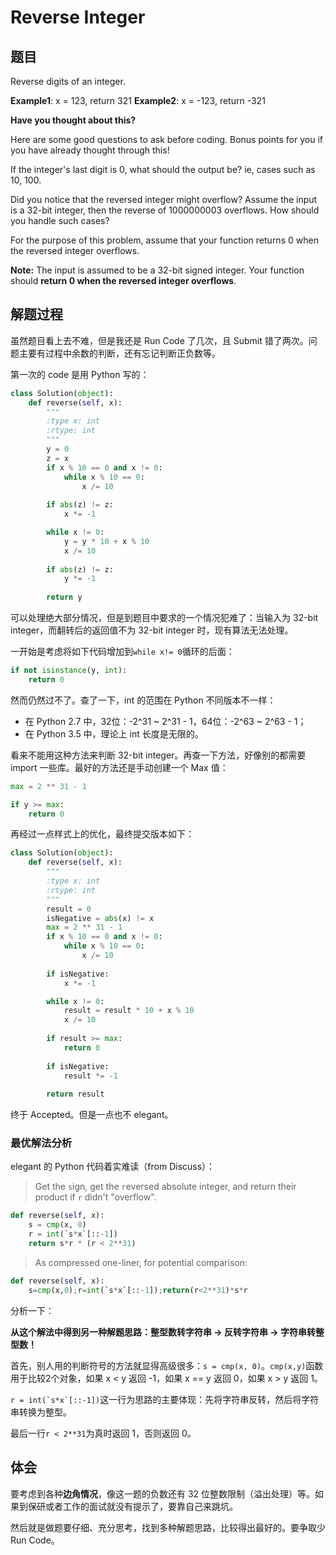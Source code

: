 # Reverse Integer

## 题目

Reverse digits of an integer.

**Example1**: x = 123, return 321
**Example2**: x = -123, return -321

**Have you thought about this?**

Here are some good questions to ask before coding. Bonus points for you if you have already thought through this!

If the integer's last digit is 0, what should the output be? ie, cases such as 10, 100.

Did you notice that the reversed integer might overflow? Assume the input is a 32-bit integer, then the reverse of 1000000003 overflows. How should you handle such cases?

For the purpose of this problem, assume that your function returns 0 when the reversed integer overflows.

**Note:**
The input is assumed to be a 32-bit signed integer. Your function should **return 0 when the reversed integer overflows**. 

## 解题过程

虽然题目看上去不难，但是我还是 Run Code 了几次，且 Submit 错了两次。问题主要有过程中余数的判断，还有忘记判断正负数等。

第一次的 code 是用 Python 写的：

```py
class Solution(object):
    def reverse(self, x):
        """
        :type x: int
        :rtype: int
        """
        y = 0
        z = x
        if x % 10 == 0 and x != 0:
            while x % 10 == 0:
                x /= 10
                
        if abs(z) != z:
            x *= -1

        while x != 0:
            y = y * 10 + x % 10
            x /= 10
                
        if abs(z) != z:
            y *= -1
        
        return y         
```

可以处理绝大部分情况，但是到题目中要求的一个情况犯难了：当输入为 32-bit integer，而翻转后的返回值不为 32-bit integer 时，现有算法无法处理。

一开始是考虑将如下代码增加到`while x!= 0`循环的后面：

```py
if not isinstance(y, int):
    return 0
```

然而仍然过不了。查了一下，int 的范围在 Python 不同版本不一样：

* 在 Python 2.7 中，32位：-2^31 ~ 2^31 - 1，64位：-2^63 ~ 2^63 - 1；
* 在 Python 3.5 中，理论上 int 长度是无限的。

看来不能用这种方法来判断 32-bit integer。再查一下方法，好像别的都需要 import 一些库。最好的方法还是手动创建一个 Max 值：

```py
max = 2 ** 31 - 1

if y >= max:
    return 0
```

再经过一点样式上的优化，最终提交版本如下：

```py
class Solution(object):
    def reverse(self, x):
        """
        :type x: int
        :rtype: int
        """
        result = 0
        isNegative = abs(x) != x
        max = 2 ** 31 - 1
        if x % 10 == 0 and x != 0:
            while x % 10 == 0:
                x /= 10
                
        if isNegative:
            x *= -1

        while x != 0:
            result = result * 10 + x % 10
            x /= 10
            
        if result >= max:
            return 0
                
        if isNegative:
            result *= -1
        
        return result
```

终于 Accepted。但是一点也不 elegant。

### 最优解法分析

elegant 的 Python 代码着实难读（from Discuss）：

> Get the `s`ign, get the `r`eversed absolute integer, and return their product if `r` didn't "overflow".

```py
def reverse(self, x):
    s = cmp(x, 0)
    r = int(`s*x`[::-1])
    return s*r * (r < 2**31)
```

> As compressed one-liner, for potential comparison:

```py
def reverse(self, x):
    s=cmp(x,0);r=int(`s*x`[::-1]);return(r<2**31)*s*r
```

分析一下：

**从这个解法中得到另一种解题思路：整型数转字符串 -> 反转字符串 -> 字符串转整型数！**

首先，别人用的判断符号的方法就显得高级很多：`s = cmp(x, 0)`。`cmp(x,y)`函数用于比较2个对象，如果 x < y 返回 -1，如果 x == y 返回 0，如果 x > y 返回 1。

```r = int(`s*x`[::-1])```这一行为思路的主要体现：先将字符串反转，然后将字符串转换为整型。

最后一行`r < 2**31`为真时返回 1，否则返回 0。

## 体会

要考虑到各种**边角情况**，像这一题的负数还有 32 位整数限制（溢出处理）等。如果到保研或者工作的面试就没有提示了，要靠自己来跳坑。

然后就是做题要仔细、充分思考，找到多种解题思路，比较得出最好的。要争取少 Run Code。
